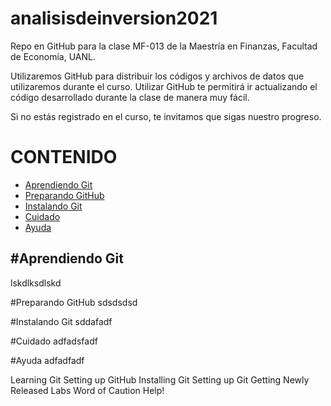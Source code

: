# analisisdeinversion2021
Repo en GitHub para la clase MF-013 de la Maestría en Finanzas, Facultad de Economía, UANL.

Utilizaremos GitHub para distribuir los códigos y archivos de datos que utilizaremos durante el curso.  Utilizar GitHub te permitirá ir actualizando el código desarrollado durante la clase de manera muy fácil.

Si no estás registrado en el curso, te invitamos que sigas nuestro progreso.


CONTENIDO
===


* [Aprendiendo Git](#aprendiendo-git)
* [Preparando GitHub](#preparando-github)
* [Instalando Git](#instalando-git)
* [Cuidado](#cuidado)
* [Ayuda](#ayuda)

#Aprendiendo Git
---

lskdlksdlskd

#Preparando GitHub
sdsdsdsd

#Instalando Git
sddafadf

#Cuidado
adfadsfadf

#Ayuda
adfadfadf

Learning Git
Setting up GitHub
Installing Git
Setting up Git
Getting Newly Released Labs
Word of Caution
Help!
